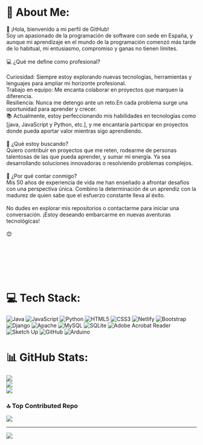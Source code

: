 # 💫 About Me:
👋 ¡Hola, bienvenido a mi perfil de GitHub!<br>Soy un apasionado de la programación de software con sede en España, y aunque mi aprendizaje en el mundo de la programación comenzó más tarde de lo habitual, mi entusiasmo, compromiso y ganas no tienen límites.<br><br>💻 ¿Qué me define como profesional?<br><br>Curiosidad: Siempre estoy explorando nuevas tecnologías, herramientas y lenguajes para ampliar mi horizonte profesional.<br>Trabajo en equipo: Me encanta colaborar en proyectos que marquen la diferencia.<br>Resiliencia: Nunca me detengo ante un reto.En cada problema surge una oportunidad para aprender y crecer.<br>📚 Actualmente, estoy perfeccionando mis habilidades en tecnologías como [java, JavaScript y Python, etc.], y me encantaría participar en proyectos donde pueda aportar valor mientras sigo aprendiendo.<br><br>🚀 ¿Qué estoy buscando?<br>Quiero contribuir en proyectos que me reten, rodearme de personas talentosas de las que pueda aprender, y sumar mi energía. Ya sea desarrollando soluciones innovadoras o resolviendo problemas complejos.<br><br>🌟 ¿Por qué contar conmigo?<br>Mis 50 años de experiencia de vida me han enseñado a afrontar desafíos con una perspectiva única. Combino la determinación de un aprendiz con la madurez de quien sabe que el esfuerzo constante lleva al éxito.<br><br>No dudes en explorar mis repositorios o contactarme para iniciar una conversación. ¡Estoy deseando embarcarme en nuevas aventuras tecnológicas!<br><br> 😊<br><br><br><br><br><br><br>


# 💻 Tech Stack:
![Java](https://img.shields.io/badge/java-%23ED8B00.svg?style=for-the-badge&logo=openjdk&logoColor=white) ![JavaScript](https://img.shields.io/badge/javascript-%23323330.svg?style=for-the-badge&logo=javascript&logoColor=%23F7DF1E) ![Python](https://img.shields.io/badge/python-3670A0?style=for-the-badge&logo=python&logoColor=ffdd54) ![HTML5](https://img.shields.io/badge/html5-%23E34F26.svg?style=for-the-badge&logo=html5&logoColor=white) ![CSS3](https://img.shields.io/badge/css3-%231572B6.svg?style=for-the-badge&logo=css3&logoColor=white) ![Netlify](https://img.shields.io/badge/netlify-%23000000.svg?style=for-the-badge&logo=netlify&logoColor=#00C7B7) ![Bootstrap](https://img.shields.io/badge/bootstrap-%238511FA.svg?style=for-the-badge&logo=bootstrap&logoColor=white) ![Django](https://img.shields.io/badge/django-%23092E20.svg?style=for-the-badge&logo=django&logoColor=white) ![Apache](https://img.shields.io/badge/apache-%23D42029.svg?style=for-the-badge&logo=apache&logoColor=white) ![MySQL](https://img.shields.io/badge/mysql-4479A1.svg?style=for-the-badge&logo=mysql&logoColor=white) ![SQLite](https://img.shields.io/badge/sqlite-%2307405e.svg?style=for-the-badge&logo=sqlite&logoColor=white) ![Adobe Acrobat Reader](https://img.shields.io/badge/Adobe%20Acrobat%20Reader-EC1C24.svg?style=for-the-badge&logo=Adobe%20Acrobat%20Reader&logoColor=white) ![Sketch Up](https://img.shields.io/badge/SketchUp-005F9E?style=for-the-badge&logo=sketchup&logoColor=white) ![GitHub](https://img.shields.io/badge/github-%23121011.svg?style=for-the-badge&logo=github&logoColor=white) ![Arduino](https://img.shields.io/badge/-Arduino-00979D?style=for-the-badge&logo=Arduino&logoColor=white)
# 📊 GitHub Stats:
![](https://github-readme-stats.vercel.app/api?username=divda&theme=shadow_green&hide_border=false&include_all_commits=false&count_private=false)<br/>
![](https://github-readme-streak-stats.herokuapp.com/?user=divda&theme=shadow_green&hide_border=false)<br/>
![](https://github-readme-stats.vercel.app/api/top-langs/?username=divda&theme=shadow_green&hide_border=false&include_all_commits=false&count_private=false&layout=compact)

### 🔝 Top Contributed Repo
![](https://github-contributor-stats.vercel.app/api?username=divda&limit=5&theme=dark&combine_all_yearly_contributions=true)

---
[![](https://visitcount.itsvg.in/api?id=divda&icon=0&color=0)](https://visitcount.itsvg.in)

<!-- Proudly created with GPRM ( https://gprm.itsvg.in ) -->














